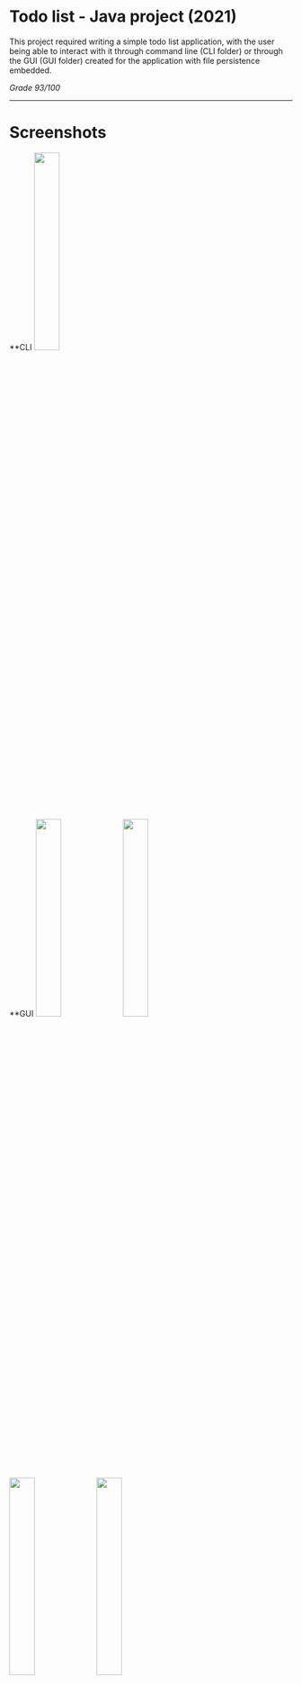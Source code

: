 # Todo list - Java project (2021)

This project required writing a simple todo list application, with the user being able to interact with it through command line (CLI folder) or through the GUI (GUI folder) created for the application with file persistence embedded. 

*Grade 93/100*

-----

# Screenshots 
**CLI
<img src="https://user-images.githubusercontent.com/57752800/137224473-e30f5815-e143-4458-b4a8-cf101da11b5e.png" width="30%"></img> 


**GUI
<img src="https://github.com/dosodrac/todolist_gui_2021/blob/main/screenshots/GUI1_list_todos.png" width="30%"></img> 
<img src="https://github.com/dosodrac/todolist_gui_2021/blob/main/screenshots/GUI2_add_todo.png" width="30%"></img> 
<img src="https://github.com/dosodrac/todolist_gui_2021/blob/main/screenshots/GUI3_update_todo.png" width="30%"></img> 
<img src="https://github.com/dosodrac/todolist_gui_2021/blob/main/screenshots/GUI4_delete_todo.png" width="30%"></img> 
